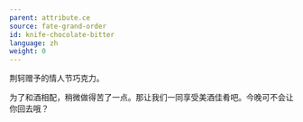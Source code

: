 ```yaml
---
parent: attribute.ce
source: fate-grand-order
id: knife-chocolate-bitter
language: zh
weight: 0
---
```


荆轲赠予的情人节巧克力。

为了和酒相配，稍微做得苦了一点。那让我们一同享受美酒佳肴吧。今晚可不会让你回去哦？
